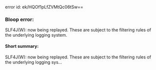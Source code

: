 error id: ek/HQOf1pLfZVMtQc06tSw==
### Bloop error:

SLF4J(W): now being replayed. These are subject to the filtering rules of the underlying logging system.
#### Short summary: 

SLF4J(W): now being replayed. These are subject to the filtering rules of the underlying logging sys...